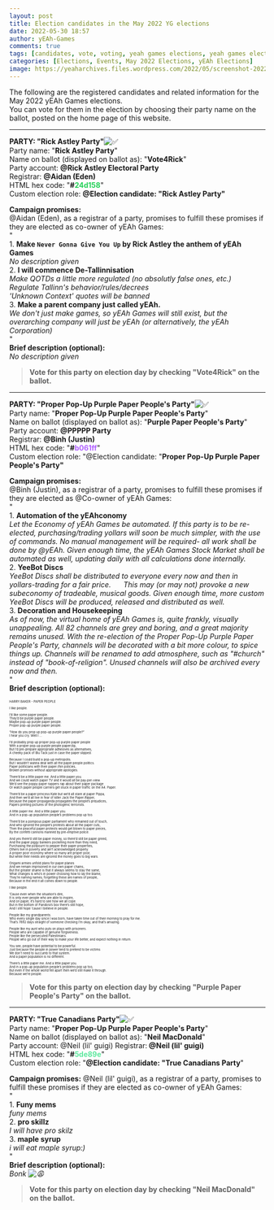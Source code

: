```yaml
---
layout: post
title: Election candidates in the May 2022 YG elections
date: 2022-05-30 18:57
author: yEAh-Games
comments: true
tags: [candidates, vote, voting, yeah games elections, yeah games elections 2022]
categories: [Elections, Events, May 2022 Elections, yEAh Elections]
image: https://yeaharchives.files.wordpress.com/2022/05/screenshot-2022-05-30-18.54.18.png
---
```

<!-- wp:paragraph -->
<p>The following are the registered candidates and related information for the May 2022 yEAh Games elections. <br>You can vote for them in the election by choosing their party name on the ballot, posted on the home page of this website.</p>
<!-- /wp:paragraph -->

<!-- wp:separator -->
<hr class="wp-block-separator has-alpha-channel-opacity" />
<!-- /wp:separator -->

<!-- wp:paragraph -->
<p><strong>PARTY: "Rick Astley Party"</strong><img src="https://discord.com/assets/212e30e47232be03033a87dc58edaa95.svg" alt="✅"> <br>Party name: "<strong>Rick Astley Party</strong>" <br>Name on ballot (displayed on ballot as): "<strong>Vote4Rick</strong>" <br>Party account: <strong>@Rick Astley Electoral Party</strong> <br>Registrar: <strong>@Aidan (Eden)</strong><br>HTML hex code: "<strong>#<mark style="background-color:rgba(0, 0, 0, 0);color:#24d158;" class="has-inline-color">24d158</mark></strong>" <br>Custom election role: <strong>@Election candidate: "Rick Astley Party"</strong></p>
<!-- /wp:paragraph -->

<!-- wp:paragraph -->
<p><strong>Campaign promises:</strong> <br>@Aidan (Eden), as a registrar of a party, promises to fulfill these promises if they are elected as co-owner of yEAh Games: <br>" <br>1. <strong>Make <code>Never Gonna Give You Up</code> by Rick Astley the anthem of yEAh Games</strong> ⠀<br><em>No description given</em> <br>2. <strong>I will commence De-Tallinnisation</strong> ⠀<br><em>Make QOTDs a little more regulated (no absolutly false ones, etc.)</em> ⠀<br><em>Regulate Tallinn's behavior/rules/decrees</em> ⠀<br><em>'Unknown Context' quotes will be banned</em> <br>3. <strong>Make a parent company just called yEAh.</strong> ⠀<br><em>We don't just make games, so yEAh Games will still exist, but the overarching company will just be yEAh (or alternatively, the yEAh Corporation)</em> <br>" <br><strong>Brief description (optional):</strong><br><em>No description given</em></p>
<!-- /wp:paragraph -->

<!-- wp:quote -->
<blockquote class="wp-block-quote"><p><strong>Vote for this party on election day by checking "Vote4Rick" on the ballot.</strong></p></blockquote>
<!-- /wp:quote -->

<!-- wp:separator -->
<hr class="wp-block-separator has-alpha-channel-opacity" />
<!-- /wp:separator -->

<!-- wp:paragraph -->
<p><strong>PARTY: "Proper Pop-Up Purple Paper People's Party"</strong><img src="https://discord.com/assets/212e30e47232be03033a87dc58edaa95.svg" alt="✅"> <br>Party name: "<strong>Proper Pop-Up Purple Paper People's Party</strong>" <br>Name on ballot (displayed on ballot as): "<strong>Purple Paper People's Party</strong>" <br>Party account: <strong>@PPPPP Party </strong><br>Registrar: <strong>@Binh (Justin) </strong><br>HTML hex code: "<strong>#<mark style="background-color:rgba(0, 0, 0, 0);color:#b061ff;" class="has-inline-color">b061ff</mark></strong>" <br>Custom election role: "@Election candidate: "<strong>Proper Pop-Up Purple Paper People's Party"</strong> </p>
<!-- /wp:paragraph -->

<!-- wp:paragraph -->
<p><strong>Campaign promises:</strong> <br>@Binh (Justin), as a registrar of a party, promises to fulfill these promises if they are elected as @Co-owner of yEAh Games: <br>" ⠀<br>1. <strong>Automation of the yEAhconomy</strong> ⠀⠀<br><em>Let the Economy of yEAh Games be automated. If this party is to be re-elected, purchasing/trading yollars will soon be much simpler, with the use of commands.</em> <em>No manual management will be required- all work shall be done by @yEAh.</em> <em>Given enough time, the yEAh Games Stock Market shall be automated as well, updating daily with all calculations done internally.</em> ⠀<br>2. <strong>YeeBot Discs</strong> ⠀⠀<br><em>YeeBot Discs shall be distributed to everyone every now and then in yollars-trading for a fair price.</em> ⠀⠀<em>This may (or may not) provoke a new subeconomy of tradeable, musical goods.</em> <em>Given enough time, more custom YeeBot Discs will be produced, released and distributed as well.</em> ⠀<br>3. <strong>Decoration and Housekeeping</strong><em>⠀⠀</em><br><em>As of now, the virtual home of yEAh Games is, quite frankly, visually unappealing. All 82 channels are grey and boring, and a great majority remains unused.</em> <em> With the re-election of the Proper Pop-Up Purple Paper People's Party, channels will be decorated with a bit more colour, to spice things up. Channels will be renamed to add atmosphere, such as "#church" instead of "book-of-religion". Unused channels will also be archived every now and then.</em> <br>" <br><strong>Brief description (optional):</strong></p>
<!-- /wp:paragraph -->

<!-- wp:paragraph {"style":{"typography":{"fontSize":"6px"}}} -->
<p style="font-size:6px;">HARRY BAKER - PAPER PEOPLE</p>
<!-- /wp:paragraph -->

<!-- wp:paragraph {"style":{"typography":{"fontSize":"6px"}}} -->
<p style="font-size:6px;">I like people.</p>
<!-- /wp:paragraph -->

<!-- wp:paragraph {"style":{"typography":{"fontSize":"6px"}}} -->
<p style="font-size:6px;">I’d like some paper people.<br>They’d be purple paper people.<br>Maybe pop-up purple paper people.<br>Proper pop-up purple paper people.</p>
<!-- /wp:paragraph -->

<!-- wp:paragraph {"style":{"typography":{"fontSize":"6px"}}} -->
<p style="font-size:6px;">“How do you prop up pop-up purple paper people?”<br>I hear you cry. Well I …</p>
<!-- /wp:paragraph -->

<!-- wp:paragraph {"style":{"typography":{"fontSize":"6px"}}} -->
<p style="font-size:6px;">I’d probably prop up proper pop-up purple paper people<br>With a proper pop-up purple people paperclip,<br>But I’d pre-prepare appropriate adhesives as alternatives,<br>A cheeky pack of Blu Tack just in case the paper slipped.</p>
<!-- /wp:paragraph -->

<!-- wp:paragraph {"style":{"typography":{"fontSize":"6px"}}} -->
<p style="font-size:6px;">Because I could build a pop-up metropolis.<br>But I wouldn’t wanna deal with all the paper people politics.<br>Paper politicians with their paper-thin policies,<br>Broken promises without appropriate apologies.</p>
<!-- /wp:paragraph -->

<!-- wp:paragraph {"style":{"typography":{"fontSize":"6px"}}} -->
<p style="font-size:6px;">There’d be a little paper me. And a little paper you.<br>And we could watch paper TV and it would all be pay-per-view.<br>We’d see the poppy paper rappers rap about their paper package<br>Or watch paper people carriers get stuck in paper traffic on the A4. Paper.</p>
<!-- /wp:paragraph -->

<!-- wp:paragraph {"style":{"typography":{"fontSize":"6px"}}} -->
<p style="font-size:6px;">There’d be a paper princess Kate but we’d all stare at paper Pippa,<br>And then we’d all live in fear of killer Jack the Paper-Ripper,<br>Because the paper propaganda propagates the people’s prejudices,<br>Papers printing pictures of the photogenic terrorists.</p>
<!-- /wp:paragraph -->

<!-- wp:paragraph {"style":{"typography":{"fontSize":"6px"}}} -->
<p style="font-size:6px;">A little paper me. And a little paper you.<br>And in a pop-up population people’s problems pop up too.</p>
<!-- /wp:paragraph -->

<!-- wp:paragraph {"style":{"typography":{"fontSize":"6px"}}} -->
<p style="font-size:6px;">There’d be a pompous paper parliament who remained out of touch,<br>And who ignored the people’s protests about all the paper cuts,<br>Then the peaceful paper protests would get blown to paper pieces,<br>By the confetti cannons manned by pre-emptive police.</p>
<!-- /wp:paragraph -->

<!-- wp:paragraph {"style":{"typography":{"fontSize":"6px"}}} -->
<p style="font-size:6px;">And yes there’d still be paper money, so there’d still be paper greed,<br>And the paper piggy bankers pocketing more than they need,<br>Purchasing the potpourri to pepper their paper properties,<br>Others live in poverty and ain’t acknowledged properly.<br>A proper poor economy where so many are proper poor,<br>But while their needs are ignored the money goes to big wars.</p>
<!-- /wp:paragraph -->

<!-- wp:paragraph {"style":{"typography":{"fontSize":"6px"}}} -->
<p style="font-size:6px;">Origami armies unfold plans for paper planes<br>And we remain imprisoned in our own paper chains,<br>But the greater shame is that it always seems to stay the same,<br>What changes is who’s in power choosing how to lay the blame,<br>They’re naming names, forgetting these are names of people,<br>Because in the end it all comes down to people.</p>
<!-- /wp:paragraph -->

<!-- wp:paragraph {"style":{"typography":{"fontSize":"6px"}}} -->
<p style="font-size:6px;">I like people.</p>
<!-- /wp:paragraph -->

<!-- wp:paragraph {"style":{"typography":{"fontSize":"6px"}}} -->
<p style="font-size:6px;">’Cause even when the situation’s dire,<br>It is only ever people who are able to inspire,<br>And on paper, it’s hard to see how we all cope.<br>But in the bottom of Pandora’s box there’s still hope,<br>And I still hope ’cause I believe in people.</p>
<!-- /wp:paragraph -->

<!-- wp:paragraph {"style":{"typography":{"fontSize":"6px"}}} -->
<p style="font-size:6px;">People like my grandparents.<br>Who every single day since I was born, have taken time out of their morning to pray for me.<br>That’s 7892 days straight of someone checking I’m okay, and that’s amazing.</p>
<!-- /wp:paragraph -->

<!-- wp:paragraph {"style":{"typography":{"fontSize":"6px"}}} -->
<p style="font-size:6px;">People like my aunt who puts on plays with prisoners.<br>People who are capable of genuine forgiveness.<br>People like the persecuted Palestinians.<br>People who go out of their way to make your life better, and expect nothing in return.</p>
<!-- /wp:paragraph -->

<!-- wp:paragraph {"style":{"typography":{"fontSize":"6px"}}} -->
<p style="font-size:6px;">You see, people have potential to be powerful.<br>Just because the people in power tend to pretend to be victims<br>We don’t need to succumb to that system.<br>And a paper population is no different.</p>
<!-- /wp:paragraph -->

<!-- wp:paragraph {"style":{"typography":{"fontSize":"6px"}}} -->
<p style="font-size:6px;">There’s a little paper me. And a little paper you.<br>And in a pop-up population people’s problems pop up too,<br>But even if the whole world fell apart then we’d still make it through.<br>Because we’re people.<br></p>
<!-- /wp:paragraph -->

<!-- wp:quote -->
<blockquote class="wp-block-quote"><p><strong>Vote for this party on election day by checking "Purple Paper People's Party" on the ballot.</strong></p></blockquote>
<!-- /wp:quote -->

<!-- wp:separator -->
<hr class="wp-block-separator has-alpha-channel-opacity" />
<!-- /wp:separator -->

<!-- wp:paragraph -->
<p><strong>PARTY: "True Canadians Party"</strong><img src="https://discord.com/assets/212e30e47232be03033a87dc58edaa95.svg" alt="✅"> <br>Party name: "<strong>Proper Pop-Up Purple Paper People's Party</strong>" <br>Name on ballot (displayed on ballot as): "<strong>Neil MacDonald</strong>" <br>Party account: @Neil (lil' guigi) Registrar:<strong> @Neil (lil' guigi)</strong> <br>HTML hex code: "<strong>#<mark style="background-color:rgba(0, 0, 0, 0);color:#5de89e;" class="has-inline-color">5de89e</mark></strong>" <br>Custom election role: "<strong>@Election candidate: "True Canadians Party</strong>" </p>
<!-- /wp:paragraph -->

<!-- wp:paragraph -->
<p><strong>Campaign promises:</strong> @Neil (lil' guigi), as a registrar of a party, promises to fulfill these promises if they are elected as co-owner of yEAh Games:<br> " ⠀<br>1. <strong>Funy mems ⠀⠀</strong> ⠀⠀<br><em>funy mems</em> ⠀<br>2. <strong>pro skillz</strong> ⠀⠀<br><em>I will have pro skilz</em>⠀ ⠀<br>3. <strong>maple syrup ⠀</strong> ⠀⠀<br><em>i will eat maple syrup:)</em> <br>" <br><strong>Brief description (optional): </strong><br><em>Bonk <img src="https://discord.com/assets/7d9b0ce939d6486f22cf0111f0f815d6.svg" alt="😩"></em></p>
<!-- /wp:paragraph -->

<!-- wp:quote -->
<blockquote class="wp-block-quote"><p><strong>Vote for this party on election day by checking "Neil MacDonald" on the ballot.</strong></p></blockquote>
<!-- /wp:quote -->
